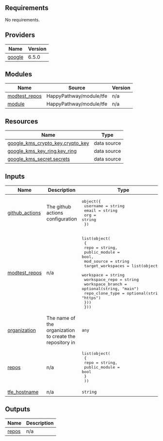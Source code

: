 <!-- BEGIN_TF_DOCS -->
## Requirements

No requirements.

## Providers

| Name | Version |
|------|---------|
| <a name="provider_google"></a> [google](#provider\_google) | 6.5.0 |

## Modules

| Name | Source | Version |
|------|--------|---------|
| <a name="module_modtest_repos"></a> [modtest\_repos](#module\_modtest\_repos) | HappyPathway/module/tfe | n/a |
| <a name="module_module"></a> [module](#module\_module) | HappyPathway/module/tfe | n/a |

## Resources

| Name | Type |
|------|------|
| [google_kms_crypto_key.crypto_key](https://registry.terraform.io/providers/hashicorp/google/latest/docs/data-sources/kms_crypto_key) | data source |
| [google_kms_key_ring.key_ring](https://registry.terraform.io/providers/hashicorp/google/latest/docs/data-sources/kms_key_ring) | data source |
| [google_kms_secret.secrets](https://registry.terraform.io/providers/hashicorp/google/latest/docs/data-sources/kms_secret) | data source |

## Inputs

| Name | Description | Type | Default | Required |
|------|-------------|------|---------|:--------:|
| <a name="input_github_actions"></a> [github\_actions](#input\_github\_actions) | The github actions configuration | <pre>object({<br>    username = string<br>    email    = string<br>    org      = string<br>  })</pre> | n/a | yes |
| <a name="input_modtest_repos"></a> [modtest\_repos](#input\_modtest\_repos) | n/a | <pre>list(object(<br>    {<br>      repo          = string,<br>      public_module = bool,<br>      mod_source    = string<br>      target_workspaces = list(object({<br>        workspace        = string<br>        workspace_repo   = string<br>        workspace_branch = optional(string, "main")<br>        repo_clone_type  = optional(string, "https")<br>      }))<br>  }))</pre> | n/a | yes |
| <a name="input_organization"></a> [organization](#input\_organization) | The name of the organization to create the repository in | `any` | n/a | yes |
| <a name="input_repos"></a> [repos](#input\_repos) | n/a | <pre>list(object(<br>    {<br>      repo          = string,<br>      public_module = bool<br>    }<br>  ))</pre> | n/a | yes |
| <a name="input_tfe_hostname"></a> [tfe\_hostname](#input\_tfe\_hostname) | n/a | `string` | `"app.terraform.io"` | no |

## Outputs

| Name | Description |
|------|-------------|
| <a name="output_repos"></a> [repos](#output\_repos) | n/a |
<!-- END_TF_DOCS -->